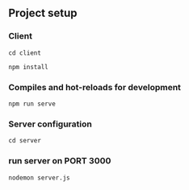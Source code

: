 
## Project setup

### Client 
```
cd client 
```

```
npm install
```
### Compiles and hot-reloads for development
```
npm run serve
```

### Server configuration
```
cd server
```

### run server on PORT 3000
```
nodemon server.js
```
